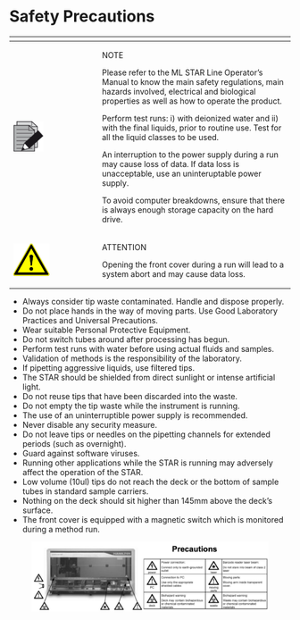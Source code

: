 # Safety Precautions

<table data-header-hidden><thead><tr><th width="145"></th><th></th></tr></thead><tbody><tr><td><img src="../../.gitbook/assets/image (10) (1) (1) (1) (1) (1) (1) (1) (1) (1) (1) (1).png" alt="" data-size="original"></td><td><p>NOTE</p><p>Please refer to the ML STAR Line Operator’s Manual to know the main safety regulations, main hazards involved, electrical and biological properties as well as how to operate the product.</p><p>Perform test runs: i) with deionized water and ii) with the final liquids, prior to routine use. Test for all the liquid classes to be used.</p><p>An interruption to the power supply during a run may cause loss of data. If data loss is unacceptable, use an uninteruptable power supply.</p><p>To avoid computer breakdowns, ensure that there is always enough storage capacity on the hard drive.</p></td></tr><tr><td><img src="../../.gitbook/assets/image (9) (1) (1) (1) (1) (1) (1) (1) (1) (1) (1) (1).png" alt=""></td><td><p>ATTENTION</p><p>Opening the front cover during a run will lead to a system abort and may cause data loss.</p></td></tr></tbody></table>

* Always consider tip waste contaminated. Handle and dispose properly.
* Do not place hands in the way of moving parts. Use Good Laboratory Practices and Universal Precautions.
* Wear suitable Personal Protective Equipment.&#x20;
* Do not switch tubes around after processing has begun.&#x20;
* Perform test runs with water before using actual fluids and samples.&#x20;
* Validation of methods is the responsibility of the laboratory.&#x20;
* If pipetting aggressive liquids, use filtered tips.&#x20;
* The STAR should be shielded from direct sunlight or intense artificial light.&#x20;
* Do not reuse tips that have been discarded into the waste.&#x20;
* Do not empty the tip waste while the instrument is running.&#x20;
* The use of an uninterruptible power supply is recommended.&#x20;
* Never disable any security measure.
* Do not leave tips or needles on the pipetting channels for extended periods (such as overnight).&#x20;
* Guard against software viruses.&#x20;
* Running other applications while the STAR is running may adversely affect the operation of the STAR.&#x20;
* Low volume (10ul) tips do not reach the deck or the bottom of sample tubes in standard sample carriers.&#x20;
* Nothing on the deck should sit higher than 145mm above the deck’s surface.
* The front cover is equipped with a magnetic switch which is monitored during a method run.

<figure><img src="../../.gitbook/assets/image (5) (1) (1) (1) (1) (1) (1) (1) (1) (1) (1) (1) (1) (1) (1) (1).png" alt=""><figcaption></figcaption></figure>
